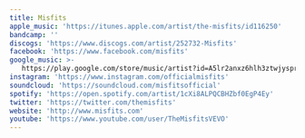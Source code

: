 ```yaml
---
title: Misfits
apple_music: 'https://itunes.apple.com/artist/the-misfits/id116250'
bandcamp: ''
discogs: 'https://www.discogs.com/artist/252732-Misfits'
facebook: 'https://www.facebook.com/misfits'
google_music: >-
   https://play.google.com/store/music/artist?id=A5lr2anxz6hlh3ztwjysprmux64
instagram: 'https://www.instagram.com/officialmisfits'
soundcloud: 'https://soundcloud.com/misfitsofficial'
spotify: 'https://open.spotify.com/artist/1cXi8ALPQCBHZbf0EgP4Ey'
twitter: 'https://twitter.com/themisfits'
website: 'http://www.misfits.com'
youtube: 'https://www.youtube.com/user/TheMisfitsVEVO'
---
```

